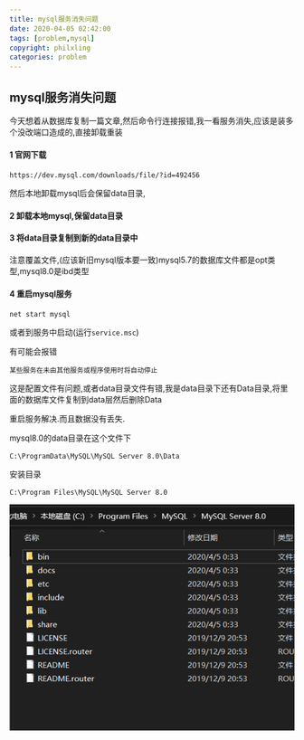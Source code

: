 ```yaml
---
title: mysql服务消失问题
date: 2020-04-05 02:42:00
tags: [problem,mysql]
copyright: philxling
categories: problem
---
```


## mysql服务消失问题

今天想着从数据库复制一篇文章,然后命令行连接报错,我一看服务消失,应该是装多个没改端口造成的,直接卸载重装

#### 1 官网下载

```
https://dev.mysql.com/downloads/file/?id=492456
```

然后本地卸载mysql后会保留data目录,

<!--more-->

#### 2 卸载本地mysql,保留data目录

#### 3 将data目录复制到新的data目录中

注意覆盖文件,(应该新旧mysql版本要一致)mysql5.7的数据库文件都是opt类型,mysql8.0是ibd类型

#### 4 重启mysql服务

```
net start mysql
```

或者到服务中启动(运行`service.msc`)

有可能会报错

```
某些服务在未由其他服务或程序使用时将自动停止
```

这是配置文件有问题,或者data目录文件有错,我是data目录下还有Data目录,将里面的数据库文件复制到data层然后删除Data

重启服务解决.而且数据没有丢失.

mysql8.0的data目录在这个文件下

```
C:\ProgramData\MySQL\MySQL Server 8.0\Data
```

安装目录

```
C:\Program Files\MySQL\MySQL Server 8.0
```



![image-20200405030817266](assets/image-20200405030817266.png)

